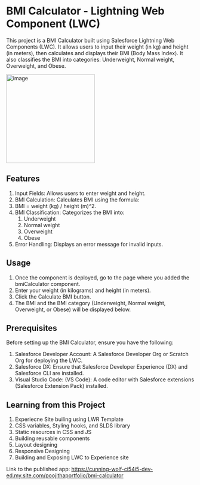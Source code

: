 # BMI Calculator - Lightning Web Component (LWC)

This project is a BMI Calculator built using Salesforce Lightning Web Components (LWC). It allows users to input their weight (in kg) and height (in meters), then calculates and displays their BMI (Body Mass Index). It also classifies the BMI into categories: Underweight, Normal weight, Overweight, and Obese.


<img width="237" alt="image" src="https://github.com/user-attachments/assets/0b387070-de70-4ac4-ab87-faca337b0a85">


## Features

  1. Input Fields: Allows users to enter weight and height.
  2. BMI Calculation: Calculates BMI using the formula:
  3. BMI = weight (kg) / height (m)^2.
  4. BMI Classification: Categorizes the BMI into:
     1. Underweight
     2. Normal weight
     3. Overweight
     4. Obese
  6. Error Handling: Displays an error message for invalid inputs.

## Usage
  
  1. Once the component is deployed, go to the page where you added the bmiCalculator component.
  2. Enter your weight (in kilograms) and height (in meters).
  3. Click the Calculate BMI button.
  4. The BMI and the BMI category (Underweight, Normal weight, Overweight, or Obese) will be displayed below.

## Prerequisites

Before setting up the BMI Calculator, ensure you have the following:

1. Salesforce Developer Account: A Salesforce Developer Org or Scratch Org for deploying the LWC.
2. Salesforce DX: Ensure that Salesforce Developer Experience (DX) and Salesforce CLI are installed.
3. Visual Studio Code: (VS Code): A code editor with Salesforce extensions (Salesforce Extension Pack) installed.


## Learning from this Project

1. Experiecne Site builing using LWR Template
2. CSS variables, Styling hooks, and SLDS library
3. Static resources in CSS and JS
4. Building reusable components
5. Layout designing
6. Responsive Designing
7. Building and Exposing LWC to Experience site

Link to the published app: https://cunning-wolf-ci54i5-dev-ed.my.site.com/poojithaportfolio/bmi-calculator

